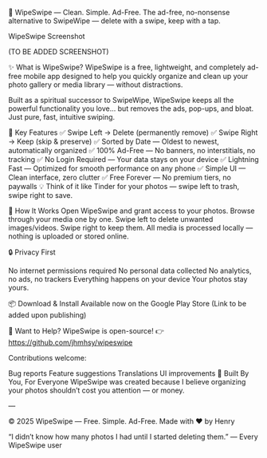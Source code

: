 🧽 WipeSwipe — Clean. Simple. Ad-Free.
The ad-free, no-nonsense alternative to SwipeWipe — delete with a swipe, keep with a tap. 

WipeSwipe Screenshot

(TO BE ADDED SCREENSHOT)

✨ What is WipeSwipe?
WipeSwipe is a free, lightweight, and completely ad-free mobile app designed to help you quickly organize and clean up your photo gallery or media library — without distractions.

Built as a spiritual successor to SwipeWipe, WipeSwipe keeps all the powerful functionality you love… but removes the ads, pop-ups, and bloat. Just pure, fast, intuitive swiping.

🚀 Key Features
✅ Swipe Left → Delete (permanently remove)
✅ Swipe Right → Keep (skip & preserve)
✅ Sorted by Date — Oldest to newest, automatically organized
✅ 100% Ad-Free — No banners, no interstitials, no tracking
✅ No Login Required — Your data stays on your device
✅ Lightning Fast — Optimized for smooth performance on any phone
✅ Simple UI — Clean interface, zero clutter
✅ Free Forever — No premium tiers, no paywalls
💡 Think of it like Tinder for your photos — swipe left to trash, swipe right to save. 

📱 How It Works
Open WipeSwipe and grant access to your photos.
Browse through your media one by one.
Swipe left to delete unwanted images/videos.
Swipe right to keep them.
All media is processed locally — nothing is uploaded or stored online.

🔒 Privacy First

No internet permissions required
No personal data collected
No analytics, no ads, no trackers
Everything happens on your device
Your photos stay yours.

📦 Download & Install
Available now on the Google Play Store
(Link to be added upon publishing)

🤝 Want to Help?
WipeSwipe is open-source!
👉 https://github.com/jhmhsy/wipeswipe

Contributions welcome:

Bug reports
Feature suggestions
Translations
UI improvements
📣 Built By You, For Everyone
WipeSwipe was created because I believe organizing your photos shouldn’t cost you attention — or money.

—

© 2025 WipeSwipe — Free. Simple. Ad-Free.
Made with ❤️ by Henry

“I didn’t know how many photos I had until I started deleting them.” — Every WipeSwipe user
